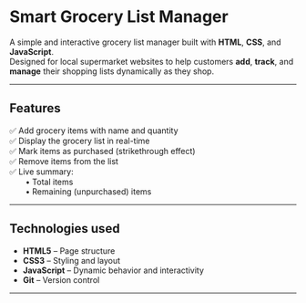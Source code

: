 # Smart Grocery List Manager

A simple and interactive grocery list manager built with **HTML**, **CSS**, and **JavaScript**.  
Designed for local supermarket websites to help customers **add**, **track**, and **manage** their shopping lists dynamically as they shop.

---

##  Features

✅ Add grocery items with name and quantity  
✅ Display the grocery list in real-time  
✅ Mark items as purchased (strikethrough effect)  
✅ Remove items from the list  
✅ Live summary:  
  • Total items  
  • Remaining (unpurchased) items  

---

##  Technologies used

- **HTML5** – Page structure  
- **CSS3** – Styling and layout  
- **JavaScript** – Dynamic behavior and interactivity  
- **Git** – Version control

---